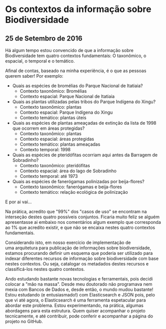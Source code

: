 # Os contextos da informação sobre Biodiversidade
## 25 de Setembro de 2016

Há algum tempo estou convencido de que a informação sobre Biodiversidade tem quatro contextos fundamentais: O taxonômico, o espacial, o temporal e o temático.

Afinal de contas, baseado na minha experiência, é o que as pessoas querem saber! Por exemplo:

* Quais as espécies de bromélias do Parque Nacional de Itatiaia?
  * Contexto taxonômico: Bromélias
  * Contexto espacial: Parque Nacional de Itatiaia
* Quais as plantas utilizadas pelas tribos do Parque Indígena do Xingu?
  * Contexto taxonômico: plantas
  * Contexto espacial: Parque Indígena do Xingu
  * Contexto temático: plantas úteis
* Quais as espécies de plantas ameaçadas de extinção da lista de 1998 que ocorrem em áreas protegidas?
  * Contexto taxonômico: plantas
  * Contexto espacial: áreas protegidas
  * Contexto temático: plantas ameaçadas
  * Contexto temporal: 1998
* Quais as espécies de pteridófitas ocorriam aqui antes da Barragem de Sobradinho?
  * Contexto taxonômico: pteridófitas
  * Contexto espacial: área do lago de Sobradinho
  * Contexto temporal: até 1973
* Quais as espécies de fanerógamas polinizadas por beija-flores?
  * Contexto taxonômico: fanerógamas e beija-flores
  * Contexto temático: relação ecológica de polinização

E por ai vai...

Na prática, acredito que "99%" dos "casos de uso" se encontram na interseção destes quatro possíveis conjuntos. Ficaria muito feliz se alguém apresentasse ai embaixo nos comentários algum exemplo que corresponda ao 1% que acredito existir, e que não se encaixa nestes quatro contextos fundamentais.

Considerando isto, em nosso exercício de implementação de uma arquitetura para publicação de informações sobre biodiversidade, estamos procurando definir um esquema que poderia ser utilizado para indexar diferentes recursos de informação sobre biodiversidade com base nestes contextos. Ou seja, catalogar os metadados destes recursos e classificá-los nestes quatro contextos.

Ando estudando bastante novas tecnologias e ferramentais, pois decidi colocar a "mão na massa". Desde meu doutorado não programava nem mexia com Bancos de Dados e, desde então, o mundo mudou bastante! Estou estudando (e entusiasmado!) com Elasticsearch e JSON pois, pelo que vi até agora, o Elasticsearch é uma ferramenta espetacular para abordar este problema. Estou experimentando, na prática, algumas abordagens para esta estrutura. Quem quiser acompanhar o projeto tecnicamente, e até contribuir, pode conferir e acompanhar a página do projeto no GitHub.

